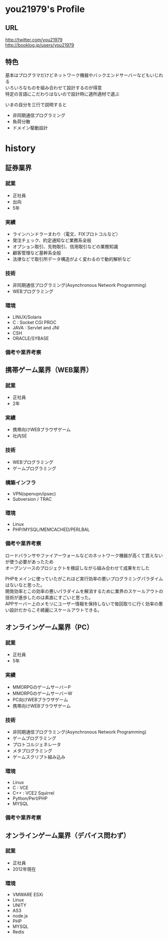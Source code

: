you21979's Profile
=======
## URL
http://twitter.com/you21979  
http://booklog.jp/users/you21979  

## 特色
基本はプログラマだけどネットワーク機器やバックエンドサーバーなどもいじれる  
いろいろなものを組み合わせて設計するのが得意  
特定の言語にこだわりはないので設計時に適所適材で選ぶ  

いまの自分を三行で説明すると
* 非同期通信プログラミング
* 負荷分散
* ドメイン駆動設計

# history

## 証券業界
### 就業
* 正社員
* 出向
* 5年

### 実績
* ラインハンドラーまわり（電文、FIXプロトコルなど）
* 発注チェック、約定通知など業務系全般
* オプション取引、先物取引、信用取引などの業務知識
* 顧客管理など基幹系全般
* 法律などで取引所データ構造がよく変わるので動的解析など

### 技術
* 非同期通信プログラミング(Asynchronous Network Programming)
* WEBプログラミング

### 環境
* LINUX/Solaris
* C : Socket CGI PROC
* JAVA : Servlet and JNI
* CSH
* ORACLE/SYBASE

### 備考や業界考察


## 携帯ゲーム業界（WEB業界）
### 就業
* 正社員
* 2年

### 実績
* 携帯向けWEBブラウザゲーム
* 社内SE

### 技術
* WEBプログラミング
* ゲームプログラミング

### 構築インフラ
* VPN(openvpn/ipsec)
* Subversion / TRAC

### 環境
* Linux
* PHP/MYSQL/MEMCACHED/PERLBAL

### 備考や業界考察
ロードバランサやファイアーウォールなどのネットワーク機器が高くて買えないが使う必要があったため  
オープンソースのプロジェクトを検証しながら組み合わせて成果をだした  
  
PHPをメインに使っていたがこれほど実行効率の悪いプログラミングパラダイムはないなと思った。  
開発効率とこの効率の悪いパラダイムを解消するために業界のスケールアウトの技術が進歩したのは素直にすごいと思った。  
APPサーバー上のメモリにユーザー情報を保持しないで毎回取りに行く効率の悪い設計だからこそ綺麗にスケールアウトできる。  

## オンラインゲーム業界（PC）
### 就業
* 正社員
* 5年

### 実績
* MMORPGのゲームサーバーP
* MMORPGのゲームサーバーW
* PC向けWEBブラウザゲーム
* 携帯向けWEBブラウザゲーム

### 技術
* 非同期通信プログラミング(Asynchronous Network Programming)
* ゲームプログラミング
* プロトコルジェネレータ
* メタプログラミング
* ゲームスクリプト組み込み

### 環境
* Linux
* C : VCE
* C++ : VCE2 Squirrel
* Python/Perl/PHP
* MYSQL

### 備考や業界考察

## オンラインゲーム業界（デバイス問わず）
### 就業
* 正社員
* 2012年現在

### 環境
* VMWARE ESXi
* Linux
* UNITY
* AS3
* node.js
* PHP
* MYSQL
* Redis
 



